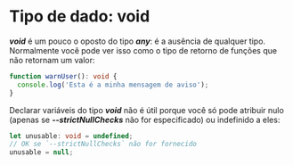 # Tipo de dado: void

***void*** é um pouco o oposto do tipo ***any***: é a ausência de qualquer tipo. Normalmente você pode ver isso como o tipo de retorno de funções que não retornam um valor:

```typescript
function warnUser(): void {
  console.log('Esta é a minha mensagem de aviso');
}
```

Declarar variáveis do tipo ***void*** não é útil porque você só pode atribuir nulo (apenas se ***--strictNullChecks*** não for especificado) ou indefinido a eles:

```typescript
let unusable: void = undefined;
// OK se `--strictNullChecks` não for fornecido
unusable = null;
```
